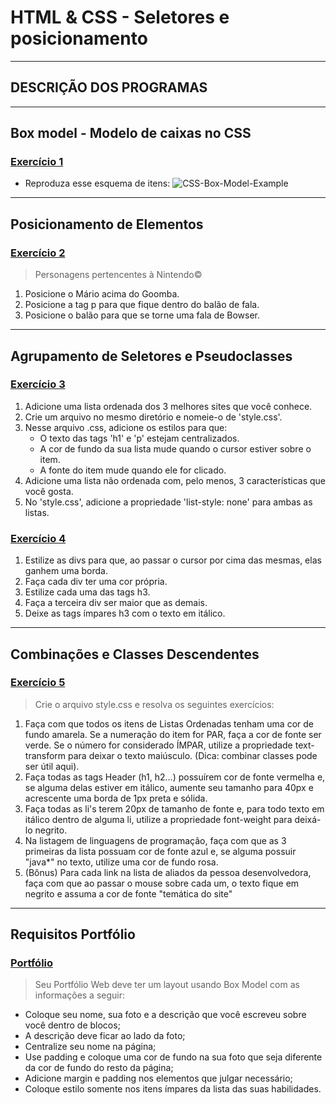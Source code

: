 # HTML & CSS - Seletores e posicionamento

---

## DESCRIÇÃO DOS PROGRAMAS

---

## Box model - Modelo de caixas no CSS

### [Exercício 1](./exercicio1/)

-   Reproduza esse esquema de itens:
    ![CSS-Box-Model-Example](./exercises_1/css-box-model-example.webp)

---

## Posicionamento de Elementos

### [Exercício 2](./exercicio2/)

> Personagens pertencentes à Nintendo©

1.  Posicione o Mário acima do Goomba.
2.  Posicione a tag p para que fique dentro do balão de fala.
3.  Posicione o balão para que se torne uma fala de Bowser.

---

## Agrupamento de Seletores e Pseudoclasses

### [Exercício 3](./exercicio3/)

1.  Adicione uma lista ordenada dos 3 melhores sites que você conhece.
2.  Crie um arquivo no mesmo diretório e nomeie-o de 'style.css'.
3.  Nesse arquivo .css, adicione os estilos para que:
    -   O texto das tags 'h1' e 'p' estejam centralizados.
    -   A cor de fundo da sua lista mude quando o cursor estiver sobre o item.
    -   A fonte do item mude quando ele for clicado.
4.  Adicione uma lista não ordenada com, pelo menos, 3 características que você gosta.
5.  No 'style.css', adicione a propriedade 'list-style: none' para ambas as listas.

### [Exercício 4](./exercicio4/)

1.  Estilize as divs para que, ao passar o cursor por cima das mesmas, elas ganhem uma borda.
2.  Faça cada div ter uma cor própria.
3.  Estilize cada uma das tags h3.
4.  Faça a terceira div ser maior que as demais.
5.  Deixe as tags ímpares h3 com o texto em itálico.

---

## Combinações e Classes Descendentes 

### [Exercício 5](./exercicio5/)

> Crie o arquivo style.css e resolva os seguintes exercícios:

1.  Faça com que todos os itens de Listas Ordenadas tenham uma cor de fundo amarela. Se a numeração do item for PAR, faça a cor de fonte ser verde. Se o número for considerado ÍMPAR, utilize a propriedade text-transform para deixar o texto maiúsculo. (Dica: combinar classes pode ser útil aqui).
2.  Faça todas as tags Header (h1, h2...) possuírem cor de fonte vermelha e, se alguma delas estiver em itálico, aumente seu tamanho para 40px e acrescente uma borda de 1px preta e sólida.
3.  Faça todas as li's terem 20px de tamanho de fonte e, para todo texto em itálico dentro de alguma li, utilize a propriedade font-weight para deixá-lo negrito.
4.  Na listagem de linguagens de programação, faça com que as 3 primeiras da lista possuam cor de fonte azul e, se alguma possuir "java*" no texto, utilize uma cor de fundo rosa.
5.  (Bônus) Para cada link na lista de aliados da pessoa desenvolvedora, faça com que ao passar o mouse sobre cada um, o texto fique em negrito e assuma a cor de fonte "temática do site"

---

## Requisitos Portfólio 

### [Portfólio](https://lucas-da-silva.github.io/)

> Seu Portfólio Web deve ter um layout usando Box Model com as informações a seguir:

-   Coloque seu nome, sua foto e a descrição que você escreveu sobre você dentro de blocos;
-   A descrição deve ficar ao lado da foto;
-   Centralize seu nome na página;
-   Use padding e coloque uma cor de fundo na sua foto que seja diferente da cor de fundo do resto da página;
-   Adicione margin e padding nos elementos que julgar necessário;
-   Coloque estilo somente nos itens ímpares da lista das suas habilidades.